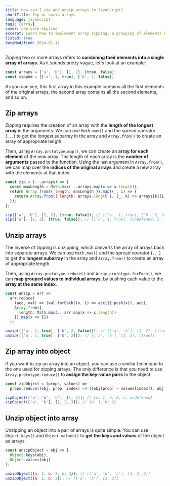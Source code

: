 ```yaml
---
title: How can I zip and unzip arrays in JavaScript?
shortTitle: Zip or unzip arrays
language: javascript
tags: [array]
cover: new-york-skyline
excerpt: Learn how to implement array zipping, a grouping of elements based on position in the original arrays, and its inverse, unzipping.
listed: true
dateModified: 2024-01-11
---
```


Zipping two or more arrays refers to **combining their elements into a single array of arrays**. As it sounds pretty vague, let's look at an example:

```js
const arrays = ['a', 'b'], [1, 2], [true, false];
const zipped = [['a', 1, true], ['b', 2, false]]
```

As you can see, this first array in this example contains all the first elements of the original arrays, the second array contains all the second elements, and so on.

## Zip arrays

Zipping requires the creation of an array with the **length of the longest array** in the arguments. We can use `Math.max()` and the spread operator (`...`) to get the longest subarray in the array and `Array.from()` to create an array of appropriate length.

Then, using `Array.prototype.map()`, we can create an **array for each element** of the new array. The length of each array is the **number of arguments** passed to the function. Using the last argument in `Array.from()`, we can map over the **indices of the original arrays** and create a new array with the elements at that index.

```js
const zip = (...arrays) => {
  const maxLength = Math.max(...arrays.map(x => x.length));
  return Array.from({ length: maxLength }).map((_, i) => {
    return Array.from({ length: arrays.length }, (_, k) => arrays[k][i]);
  });
};

zip(['a', 'b'], [1, 2], [true, false]); // [['a', 1, true], ['b', 2, false]]
zip(['a'], [1, 2], [true, false]); // [['a', 1, true], [undefined, 2, false]]
```

## Unzip arrays

The inverse of zipping is unzipping, which converts the array of arrays back into separate arrays. We can use `Math.max()` and the spread operator (`...`) to get the **longest subarray** in the array and `Array.from()` to create an array of appropriate length.

Then, using `Array.prototype.reduce()` and `Array.prototype.forEach()`, we can **map grouped values to individual arrays**, by pushing each value to the **array at the same index**.

```js
const unzip = arr =>
  arr.reduce(
    (acc, val) => (val.forEach((v, i) => acc[i].push(v)), acc),
    Array.from({
      length: Math.max(...arr.map(x => x.length))
    }).map(x => [])
  );

unzip([['a', 1, true], ['b', 2, false]]); // [['a', 'b'], [1, 2], [true, false]]
unzip([['a', 1, true], ['b', 2]]); // [['a', 'b'], [1, 2], [true]]
```

## Zip array into object

If you want to zip an array into an object, you can use a similar technique to the one used for zipping arrays. The only difference is that you need to use `Array.prototype.reduce()` to **assign the key-value pairs** to the object.

```js
const zipObject = (props, values) =>
  props.reduce((obj, prop, index) => ((obj[prop] = values[index]), obj), {});

zipObject(['a', 'b', 'c'], [1, 2]); // {a: 1, b: 2, c: undefined}
zipObject(['a', 'b'], [1, 2, 3]); // {a: 1, b: 2}
```

## Unzip object into array

Unzipping an object into a pair of arrays is quite simple. You can use `Object.keys()` and `Object.values()` to **get the keys and values** of the object as arrays.

```js
const unzipObject = obj => [
  Object.keys(obj),
  Object.values(obj)
];

unzipObject({a: 1, b: 2, c: 3}); // [['a', 'b', 'c'], [1, 2, 3]]
unzipObject({a: 1, b: 2}); // [['a', 'b'], [1, 2]]
```
